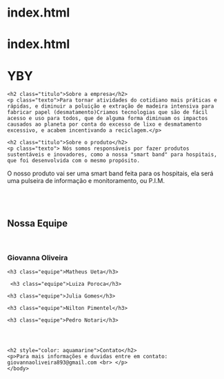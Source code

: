 
# index.html
# index.html
<!DOCTYPE html>
<html lang="en">
<head>
  <title>YBY</title>
  <meta name="viewport" content="width=device-width, initial-scale=1.0">
  <link href="index.css" rel="stylesheet">
  <meta charset="UTF-8">
</head>
<body>
        <h1 id="eco">YBY</h1>

    <h2 class="titulo">Sobre a empresa</h2>
    <p class="texto">Para tornar atividades do cotidiano mais práticas e rápidas, e diminuir a poluição e extração de madeira intensiva para fabricar papel (desmatamento)Criamos tecnologias que são de fácil acesso e uso para todos, que de alguma forma diminuam os impactos causados ao planeta por conta do excesso de lixo e desmatamento excessivo, e acabem incentivando a reciclagem.</p>

    <h2 class="titulo">Sobre o produto</h2>
    <p class="texto"> Nós somos responsáveis por fazer produtos sustentáveis e inovadores, como a nossa "smart band" para hospitais, que foi desenvolvida com o mesmo propósito.
O nosso produto vai ser uma smart band feita para os hospitais, ela será uma pulseira de informação e monitoramento, ou P.I.M. </p>
    <br><br>

  <h2 class="titulo">Nossa Equipe</h2>
    <br>
    <h3 class="equipe">Giovanna Oliveira</h3>

    <h3 class="equipe">Matheus Ueta</h3>

     <h3 class="equipe">Luiza Poroca</h3>

    <h3 class="equipe">Julia Gomes</h3>

    <h3 class="equipe">Nilton Pimentel</h3>

    <h3 class="equipe">Pedro Notari</h3>




    <h2 style="color: aquamarine">Contato</h2>
    <p>Para mais informações e duvidas entre em contato: giovannaoliveira893@gmail.com <br> </p>
    </body>

</html>
